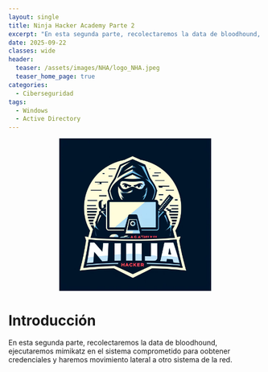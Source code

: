 ```yaml
---
layout: single
title: Ninja Hacker Academy Parte 2
excerpt: "En esta segunda parte, recolectaremos la data de bloodhound, ejecutaremos mimikatz en el sistema comprometido para oobtener credenciales y haremos movimiento lateral a otro sistema de la red."
date: 2025-09-22
classes: wide
header:
  teaser: /assets/images/NHA/logo_NHA.jpeg
  teaser_home_page: true
categories:
  - Ciberseguridad
tags:
  - Windows
  - Active Directory
---
```



<p align="center">
  <img src="/assets/images/NHA/logo_NHA.jpeg" alt="Logo NHA" style="max-width:60%; height:auto;">
</p>

# Introducción
En esta segunda parte, recolectaremos la data de bloodhound, ejecutaremos mimikatz en el sistema comprometido para oobtener credenciales y haremos movimiento lateral a otro sistema de la red.

